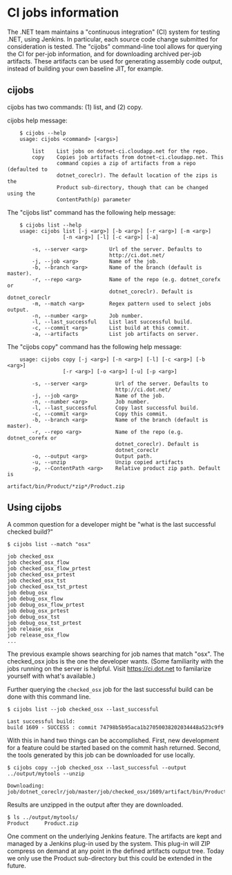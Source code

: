 # CI jobs information

The .NET team maintains a "continuous integration" (CI) system for testing .NET, using Jenkins.
In particular, each source code change submitted for consideration is tested.
The "cijobs" command-line tool allows for querying the CI for per-job information,
and for downloading archived per-job artifacts. These artifacts can be used for
generating assembly code output, instead of building your own baseline JIT, for example.

## cijobs

cijobs has two commands: (1) list, and (2) copy.

cijobs help message:
```
    $ cijobs --help
    usage: cijobs <command> [<args>]

        list    List jobs on dotnet-ci.cloudapp.net for the repo.
        copy    Copies job artifacts from dotnet-ci.cloudapp.net. This
                command copies a zip of artifacts from a repo (defaulted to
                dotnet_coreclr). The default location of the zips is the
                Product sub-directory, though that can be changed using the
                ContentPath(p) parameter
```

The "cijobs list" command has the following help message:
```
    $ cijobs list --help
    usage: cijobs list [-j <arg>] [-b <arg>] [-r <arg>] [-m <arg>]
                  [-n <arg>] [-l] [-c <arg>] [-a]

        -s, --server <arg>       Url of the server. Defaults to
                                 http://ci.dot.net/
        -j, --job <arg>          Name of the job.
        -b, --branch <arg>       Name of the branch (default is master).
        -r, --repo <arg>         Name of the repo (e.g. dotnet_corefx or
                                 dotnet_coreclr). Default is dotnet_coreclr
        -m, --match <arg>        Regex pattern used to select jobs output.
        -n, --number <arg>       Job number.
        -l, --last_successful    List last successful build.
        -c, --commit <arg>       List build at this commit.
        -a, --artifacts          List job artifacts on server.
```

The "cijobs copy" command has the following help message:
```
    usage: cijobs copy [-j <arg>] [-n <arg>] [-l] [-c <arg>] [-b <arg>]
                  [-r <arg>] [-o <arg>] [-u] [-p <arg>]

        -s, --server <arg>         Url of the server. Defaults to
                                   http://ci.dot.net/
        -j, --job <arg>            Name of the job.
        -n, --number <arg>         Job number.
        -l, --last_successful      Copy last successful build.
        -c, --commit <arg>         Copy this commit.
        -b, --branch <arg>         Name of the branch (default is master).
        -r, --repo <arg>           Name of the repo (e.g. dotnet_corefx or
                                   dotnet_coreclr). Default is
                                   dotnet_coreclr
        -o, --output <arg>         Output path.
        -u, --unzip                Unzip copied artifacts
        -p, --ContentPath <arg>    Relative product zip path. Default is
                                   artifact/bin/Product/*zip*/Product.zip
```

## Using cijobs

A common question for a developer might be "what is the last successful  checked build?"

```
$ cijobs list --match "osx"

job checked_osx
job checked_osx_flow
job checked_osx_flow_prtest
job checked_osx_prtest
job checked_osx_tst
job checked_osx_tst_prtest
job debug_osx
job debug_osx_flow
job debug_osx_flow_prtest
job debug_osx_prtest
job debug_osx_tst
job debug_osx_tst_prtest
job release_osx
job release_osx_flow
...
```

The previous example shows searching for job names that match "osx".  The checked_osx jobs is the
one the developer wants.  (Some familiarity with the jobs running on the server is helpful.
Visit https://ci.dot.net to familarize yourself with what's available.)

Further querying the `checked_osx` job for the last successful build can be done with this command
line.

```
$ cijobs list --job checked_osx --last_successful

Last successful build:
build 1609 - SUCCESS : commit 74798b5b95aca1b27050038202034448a523c9f9
```

With this in hand two things can be accomplished.  First, new development for a feature could be
started based on the commit hash returned. Second, the tools generated by this job can be downloaded
for use locally.

```
$ cijobs copy --job checked_osx --last_successful --output ../output/mytools --unzip

Downloading: job/dotnet_coreclr/job/master/job/checked_osx/1609/artifact/bin/Product/*zip*/Product.zip
```

Results are unzipped in the output after they are downloaded.

```
$ ls ../output/mytools/
Product		Product.zip

```

One comment on the underlying Jenkins feature.  The artifacts are kept and managed by a Jenkins plug-in
used by the system.  This plug-in will ZIP compress on demand at any point in the defined artifacts output tree.
Today we only use the Product sub-directory but this could be extended in the future.
